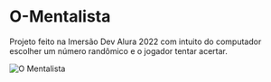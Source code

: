 # O-Mentalista
Projeto feito na Imersão Dev Alura 2022 com intuito do computador escolher um número randômico e o jogador tentar acertar.


<div style="display: inline_block">
  <img align="center" alt="O Mentalista" src="https://media.discordapp.net/attachments/1006720932477403200/1019315955249197127/20220913_153049_2.gif?width=508&height=493" >
</div>
